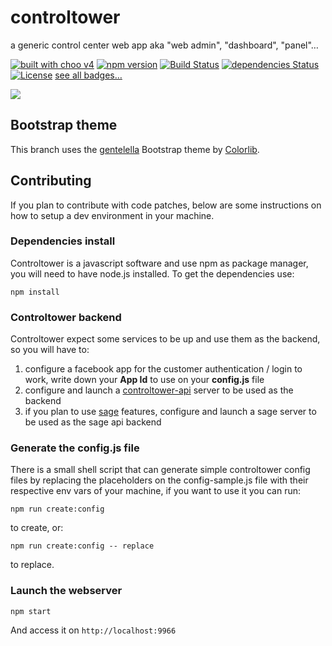 # controltower
a generic control center web app aka "web admin", "dashboard", "panel"…

[![built with choo v4](https://img.shields.io/badge/built%20with%20choo-v4-ffc3e4.svg?style=flat-square)](https://github.com/yoshuawuyts/choo/tree/4)
[![npm version](https://badge.fury.io/js/controltower.svg)](https://badge.fury.io/js/controltower)
[![Build Status](https://travis-ci.org/fczuardi/controltower.svg?branch=master)](https://travis-ci.org/fczuardi/controltower)
[![dependencies Status](https://david-dm.org/fczuardi/controltower/status.svg)](https://david-dm.org/fczuardi/controltower)
[![License](https://img.shields.io/badge/license-AGPL-lightgrey.svg)][license]
[see all badges…][badges]

<a href="https://openclipart.org/detail/216736/airport-control-tower"><img src="https://openclipart.org/download/216736/airport-control-tower.svg" /></a>

[badges]: https://github.com/fczuardi/controltower/blob/master/badges.md
[license]: https://github.com/fczuardi/controltower/blob/master/LICENSE

## Bootstrap theme

This branch uses the [gentelella][gentelella] Bootstrap theme by [Colorlib][colorlib].

## Contributing

If you plan to contribute with code patches, below are some instructions on
how to setup a dev environment in your machine.

### Dependencies install
Controltower is a javascript software and use npm as package manager, you
will need to have node.js installed. To get the dependencies use:

```
npm install
```

### Controltower backend

Controltower expect some services to be up and use them as the backend, so you
will have to:

1. configure a facebook app for the customer authentication / login to work,
write down your **App Id** to use on your **config.js** file
2. configure and launch a [controltower-api][controltower-api] server to be
used as the backend
3. if you plan to use [sage][sage] features, configure and launch a sage server
to be used as the sage api backend

### Generate the config.js file

There is a small shell script that can generate simple controltower config files
by replacing the placeholders on the config-sample.js file with their respective
env vars of your machine, if you want to use it you can run:

```
npm run create:config
```
to create, or:
```
npm run create:config -- replace
```
to replace.

### Launch the webserver

```
npm start
```

And access it on ```http://localhost:9966```


[gentelella]: https://github.com/puikinsh/gentelella
[colorlib]: https://colorlib.com/
[controltower-api]: https://github.com/calamar-io/controltower-api
[sage]: https://github.com/calamar-io/wiki/wiki/Sage
